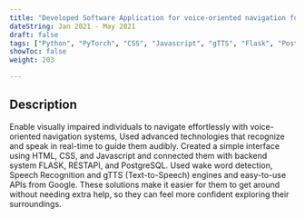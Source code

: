 ```yaml
---
title: "Developed Software Application for voice-oriented navigation for blind individuals (Bachelor Thesis)"
dateString: Jan 2021 - May 2021
draft: false
tags: ["Python", "PyTorch", "CSS", "Javascript", "gTTS", "Flask", "PostgreSQL"]
showToc: false
weight: 203

--- 
```


## Description

Enable visually impaired individuals to navigate effortlessly with voice-oriented navigation systems, Used advanced
technologies that recognize and speak in real-time to guide them audibly. Created a simple interface using HTML,
CSS, and Javascript and connected them with backend system FLASK, RESTAPI, and PostgreSQL. Used wake
word detection, Speech Recognition and gTTS (Text-to-Speech) engines and easy-to-use APIs from Google.
These solutions make it easier for them to get around without needing extra help, so they can feel more confident
exploring their surroundings.


